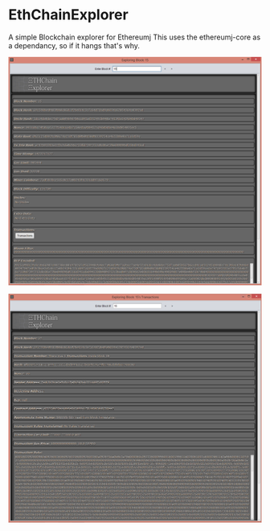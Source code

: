 # EthChainExplorer
A simple Blockchain explorer for Ethereumj
This uses the ethereumj-core as a dependancy, so if it hangs that's why.

![EcE](src/main/resources/EcEsnip1.PNG)

![EcE](src/main/resources/EcEsnip2.PNG)

